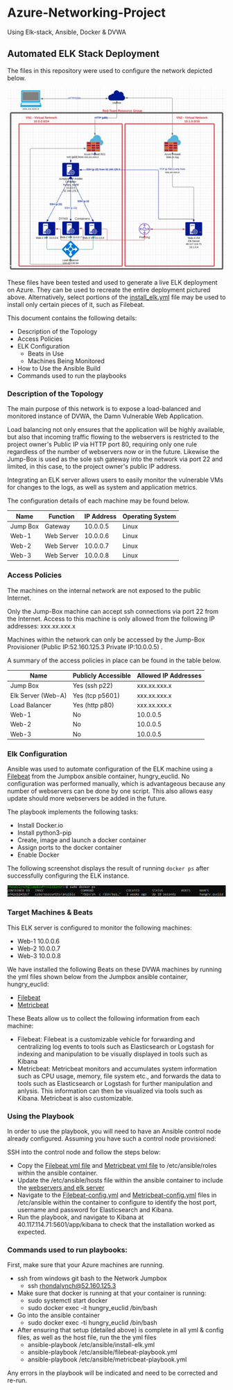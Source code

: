 # Azure-Networking-Project
Using Elk-stack, Ansible, Docker &amp; DVWA
## Automated ELK Stack Deployment

The files in this repository were used to configure the network depicted below.

![Flowchart](https://github.com/RhondaLynch/Azure-Networking-Project/blob/main/Diagrams/Azure%20Flowchart.jpg)

These files have been tested and used to generate a live ELK deployment on Azure. They can be used to recreate the entire deployment pictured above. Alternatively, select portions of the <a href="https://github.com/RhondaLynch/Azure-Networking-Project/blob/main/Ansible/install_elk.yml.jpg" target="_top">install_elk.yml</a> file may be used to install only certain pieces of it, such as Filebeat.
  

This document contains the following details:
- Description of the Topology
- Access Policies
- ELK Configuration
  - Beats in Use
  - Machines Being Monitored
- How to Use the Ansible Build
- Commands used to run the playbooks


### Description of the Topology

The main purpose of this network is to expose a load-balanced and monitored instance of DVWA, the Damn Vulnerable Web Application.

Load balancing not only ensures that the application will be highly available, but also that incoming traffic flowing to the webservers is restricted to the project owner's Public IP via HTTP port 80, requiring only one rule regardless of the number of webservers now or in the future. Likewise the Jump-Box is used as the sole ssh gateway into the network via port 22 and limited, in this case, to the project owner's public IP address.

Integrating an ELK server allows users to easily monitor the vulnerable VMs for changes to the logs, as well as system and application metrics.

The configuration details of each machine may be found below.

| Name     | Function | IP Address | Operating System |
|----------|----------|------------|------------------|
| Jump Box | Gateway    | 10.0.0.5 | Linux            |
| Web-1    | Web Server | 10.0.0.6 | Linux            |
| Web-2    | Web Server | 10.0.0.7 | Linux            |
| Web-3    | Web Server | 10.0.0.8 | Linux            |

### Access Policies

The machines on the internal network are not exposed to the public Internet. 

Only the Jump-Box machine can accept ssh connections via port 22 from the Internet. Access to this machine is only allowed from the following IP addresses: xxx.xx.xxx.x

Machines within the network can only be accessed by the Jump-Box Provisioner (Public IP:52.160.125.3 Private IP:10.0.0.5) .

A summary of the access policies in place can be found in the table below.

| Name               | Publicly Accessible | Allowed IP Addresses |
|--------------------|---------------------|----------------------|
| Jump Box           | Yes (ssh p22)       | xxx.xx.xxx.x         |
| Elk Server (Web-A) | Yes (tcp p5601)     | xxx.xx.xxx.x         |
| Load Balancer      | Yes (http p80)      | xxx.xx.xxx.x         |
| Web-1              | No                  | 10.0.0.5             |
| Web-2              | No                  | 10.0.0.5             |
| Web-3              | No                  | 10.0.0.5             |



### Elk Configuration

Ansible was used to automate configuration of the ELK machine using a  <a href="https://github.com/RhondaLynch/Azure-Networking-Project/blob/main/Ansible/filebeat-playbook.yml.jpg" target="_top">Filebeat</a> from the Jumpbox ansible container, hungry_euclid. No configuration was performed manually, which is advantageous because any number of webservers can be done by one script.  This also allows easy update should more webservers be added in the future.

The playbook implements the following tasks:
- Install Docker.io
- Install python3-pip
- Create, image and launch a docker container
- Assign ports to the docker container
- Enable Docker

The following screenshot displays the result of running `docker ps` after successfully configuring the ELK instance.

![docker-ps](https://github.com/RhondaLynch/Azure-Networking-Project/blob/main/Ansible/docker-ps.jpg)

### Target Machines & Beats
This ELK server is configured to monitor the following machines:
- Web-1 10.0.0.6
- Web-2 10.0.0.7
- Web-3 10.0.0.8

We have installed the following Beats on these DVWA machines by running the yml files shown below from the Jumpbox ansible container, hungry_euclid:
- <a href="https://github.com/RhondaLynch/Azure-Networking-Project/blob/main/Ansible/filebeat-playbook.yml.jpg" target="_top">Filebeat</a>
- <a href="https://github.com/RhondaLynch/Azure-Networking-Project/blob/main/Ansible/metricbeat-playbook.yml.jpg" target="_top">Metricbeat</a>

These Beats allow us to collect the following information from each machine:
- Filebeat: Filebeat is a customizable vehicle for forwarding and centralizing log events to tools such as Elasticsearch or Logstash for indexing and manipulation to be visually displayed in tools such as Kibana
- Metricbeat: Metricbeat monitors and accumulates system information such as CPU usage, memory, file system etc., and forwards the data to tools such as Elasticsearch or Logstash for further manipulation and anlysis.  This information can then be visualized via tools such as Kibana.  Metricbeat is also customizable.  

### Using the Playbook
In order to use the playbook, you will need to have an Ansible control node already configured. Assuming you have such a control node provisioned: 

SSH into the control node and follow the steps below:
- Copy the <a href="https://github.com/RhondaLynch/Azure-Networking-Project/blob/main/Ansible/filebeat-playbook.yml.jpg" target="_top">Filebeat yml file</a> and <a href="https://github.com/RhondaLynch/Azure-Networking-Project/blob/main/Ansible/metricbeat-playbook.yml.jpg" target="_top">Metricbeat yml file</a> to /etc/ansible/roles within the ansible container.
- Update the /etc/ansible/hosts file within the ansible container to include the <a href="https://github.com/RhondaLynch/Azure-Networking-Project/blob/main/Ansible/hosts.jpg" target="_top">webservers and elk server</a>
- Navigate to the <a href="https://github.com/RhondaLynch/Azure-Networking-Project/blob/main/Ansible/filebeat-config.yml.jpg" target="_top">Filebeat-config.yml</a> and <a href="https://github.com/RhondaLynch/Azure-Networking-Project/blob/main/Ansible/metricbeat-config.yml.jpg" target="_top">Metricbeat-config.yml</a> files in /etc/ansible within the container to configure to identify the host port, username and password for Elasticsearch and Kibana.
- Run the playbook, and navigate to Kibana at 40.117.114.71:5601/app/kibana to check that the installation worked as expected.

### Commands used to run playbooks:
First, make sure that your Azure machines are running.
- ssh from windows git bash to the Network Jumpbox
  - ssh rhondalynch@52.160.125.3
- Make sure that docker is running at that your container is running:
   - sudo systemctl start docker
   - sudo docker exec -it hungry_euclid /bin/bash
- Go into the ansible container
   - sudo docker exec -ti hungry_euclid /bin/bash
- After ensuring that setup (detailed above) is complete in all yml & config files, as well as the host file, run the the yml files
   - ansible-playbook /etc/ansible/install-elk.yml
   - ansible-playbook /etc/ansible/filebeat-playbook.yml
   - ansible-playbook /etc/ansible/metricbeat-playbook.yml

Any errors in the playbook will be indicated and need to be corrected and re-run.

